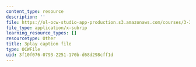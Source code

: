 ```yaml
---
content_type: resource
description: ''
file: https://ol-ocw-studio-app-production.s3.amazonaws.com/courses/3-320-atomistic-computer-modeling-of-materials-sma-5107-spring-2005/3f10f07607932251170bd68d298cff1d_LInWiab7q6Q.srt
file_type: application/x-subrip
learning_resource_types: []
resourcetype: Other
title: 3play caption file
type: OCWFile
uid: 3f10f076-0793-2251-170b-d68d298cff1d
---
```

